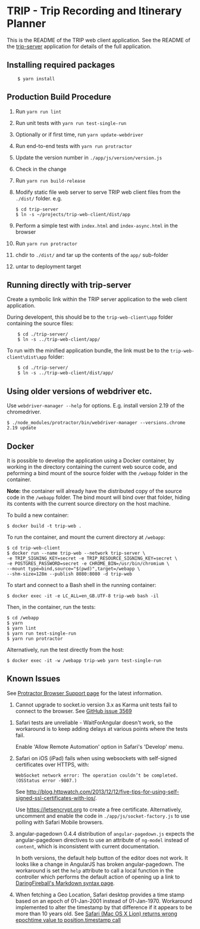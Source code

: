 # TRIP - Trip Recording and Itinerary Planner

This is the README of the TRIP web client application.  See the README of the
[trip-server][] application for details of the full application.


## Installing required packages

		$ yarn install


## Production Build Procedure

1.  Run `yarn run lint`
1.  Run unit tests with `yarn run test-single-run`
1.  Optionally or if first time, run `yarn update-webdriver`
1.  Run end-to-end tests with `yarn run protractor`
1.  Update the version number in `./app/js/version/version.js`
1.  Check in the change
1.  Run `yarn run build-release`
1.  Modify static file web server to serve TRIP web client files from the
	`./dist/` folder. e.g.

		$ cd trip-server
		$ ln -s ~/projects/trip-web-client/dist/app

1.  Perform a simple test with `index.html` and `index-async.html` in the
    browser
1.  Run `yarn run protractor`
1.  chdir to `./dist/` and tar up the contents of the `app/` sub-folder
1.  untar to deployment target


## Running directly with trip-server

Create a symbolic link within the TRIP server application to the web client
application.

During developent, this should be to the `trip-web-client\app` folder
containing the source files:

		$ cd ./trip-server/
		$ ln -s ../trip-web-client/app/

To run with the minified application bundle, the link must be to the
`trip-web-client\dist\app` folder:

		$ cd ./trip-server/
		$ ln -s ../trip-web-client/dist/app/


## Using older versions of webdriver etc.

Use `webdriver-manager --help` for options. E.g. install version 2.19 of the
chromedriver.

	$ ./node_modules/protractor/bin/webdriver-manager --versions.chrome 2.19 update

## Docker

It is possible to develop the application using a Docker container, by
working in the directory containing the current web source code, and
peforming a bind mount of the source folder with the `/webapp` folder
in the container.

**Note:** the container will already have the distributed copy of the
source code in the `/webapp` folder.  The bind mount will bind over
that folder, hiding its contents with the current source directory on
the host machine.

To build a new container:

	$ docker build -t trip-web .

To run the container, and mount the current directory at `/webapp`:

	$ cd trip-web-client
	$ docker run --name trip-web --network trip-server \
	-e TRIP_SIGNING_KEY=secret -e TRIP_RESOURCE_SIGNING_KEY=secret \
	-e POSTGRES_PASSWORD=secret -e CHROME_BIN=/usr/bin/chromium \
	--mount type=bind,source="$(pwd)",target=/webapp \
	--shm-size=128m --publish 8080:8080 -d trip-web

To start and connect to a Bash shell in the running container:

	$ docker exec -it -e LC_ALL=en_GB.UTF-8 trip-web bash -il

Then, in the container, run the tests:

	$ cd /webapp
	$ yarn
	$ yarn lint
	$ yarn run test-single-run
	$ yarn run protractor

Alternatively, run the test directly from the host:

	$ docker exec -it -w /webapp trip-web yarn test-single-run


## Known Issues

See
[Protractor Browser Support page](http://www.protractortest.org/#/browser-support)
for the latest information.

1.  Cannot upgrade to socket.io version 3.x as Karma unit tests fail
    to connect to the browser.  See [GitHub issue 3569][github-issue-3569]

[github-issue-3569]: https://github.com/karma-runner/karma/issues/3569 "Having socket.io-client v3 installed does not complete karma test runs due to dependency issue"

1.  Safari tests are unreliable - WaitForAngular doesn't work, so the
    workaround is to keep adding delays at various points where the tests
    fail.

	Enable 'Allow Remote Automation' option in Safari's 'Develop' menu.

1.  Safari on iOS (iPad) fails when using websockets with self-signed
	certificates over HTTPS, with:

	`WebSocket network error: The operation couldn’t be completed. (OSStatus error -9807.)`

	See
	<http://blog.httpwatch.com/2013/12/12/five-tips-for-using-self-signed-ssl-certificates-with-ios/>.

	Use <https://letsencrypt.org> to create a free certificate.
	Alternatively, uncomment and enable the code in
	`./app/js/socket-factory.js` to use polling with Safari Mobile browsers.

1.  angular-pagedown 0.4.4 distribution of `angular-pagedown.js` expects the
    angular-pagedown directives to use an attribute of `ng-model` instead of
    `content`, which is inconsistent with current documentation.

    In both versions, the default help button of the editor does not work.  It
    looks like a change in AngularJS has broken angular-pagedown.  The
    workaround is set the `help` attribute to call a local function in the
    controller which performs the default action of opening up a link to
    [DaringFireball's Markdown syntax page](http://daringfireball.net/projects/markdown/syntax).

1.  When fetching a Geo Location, Safari desktop provides a time stamp based
    on an epoch of 01-Jan-2001 instead of 01-Jan-1970.  Workaround implemented
    to alter the timestamp by that difference if it appears to be more than 10
    years old.  See
    [Safari (Mac OS X Lion) returns wrong epochtime value to position.timestamp call](https://stackoverflow.com/questions/10870138/safari-mac-os-x-lion-returns-wrong-epochtime-value-to-position-timestamp-call)

[trip-server]: https://www.fdsd.co.uk/trip-server/ "TRIP - Trip Recording and Itinerary Planner"
